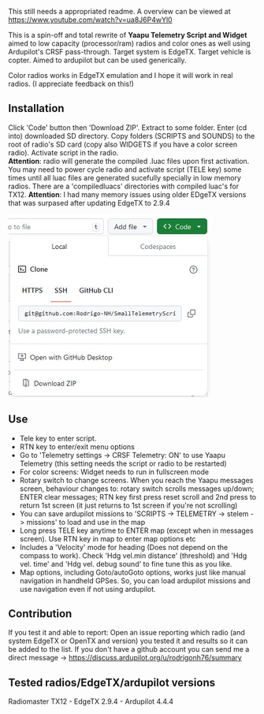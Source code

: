 This still needs a appropriated readme.
A overview can be viewed at https://www.youtube.com/watch?v=ua8J6P4wYl0

This is a spin-off and total rewrite of **Yaapu Telemetry Script and Widget** aimed to low capacity (processor/ram) radios and color ones as well using Ardupilot's CRSF pass-through. Target system is EdgeTX. Target vehicle is copter. Aimed to ardupilot but can be used generically.

Color radios works in EdgeTX emulation and I hope it will work in real radios. (I appreciate feedback on this!)
  

## Installation
Click 'Code' button then 'Download ZIP'. Extract to some folder. Enter (cd into) downloaded SD directory. Copy folders (SCRIPTS and SOUNDS) to the root of radio's SD card (copy also WIDGETS if you have a color screen radio). Activate script in the radio.  
**Attention**: radio will generate the compiled .luac files upon first activation. You may need to power cycle radio and activate script (TELE key) some times until all luac files are generated sucefully specially in low memory radios. There are a 'compiledluacs' directories with compiled luac's for TX12.
**Attention**: I had many memory issues using older EDgeTX versions that was surpased after updating EdgeTX to 2.9.4

![Download](https://raw.githubusercontent.com/Rodrigo-NH/SmallTelemetryScript/master/readmeassets/download.JPG)  


## Use

- Tele key to enter script.
- RTN key to enter/exit menu options
- Go to 'Telemetry settings -> CRSF Telemetry: ON' to use Yaapu Telemetry (this setting needs the script or radio to be restarted)
- For color screens: Widget needs to run in fullscreen mode
- Rotary switch to change screens. When you reach the Yaapu messages screen, behaviour changes to: rotary switch scrolls messages up/down; ENTER clear messages; RTN key first press reset scroll and 2nd press to return 1st screen (it just returns to 1st screen if you're not scrolling)
- You can save ardupilot missions to 'SCRIPTS -> TELEMETRY -> stelem -> missions' to load and use in the map
- Long press TELE key anytime to ENTER map (except when in messages screen). Use RTN key in map to enter map options etc
- Includes a 'Velocity' mode for heading (Does not depend on the compass to work). Check 'Hdg vel.min distance' (threshold) and 'Hdg vel. time' and 'Hdg vel. debug sound' to fine tune this as you like.
- Map options, including Goto/autoGoto options, works just like manual navigation in handheld GPSes. So, you can load ardupilot missions and use navigation even if not using ardupilot.


## Contribution

If you test it and able to report: Open an issue reporting which radio (and system EdgeTX or OpenTX and version) you tested it and results so it can be added to the list. If you don't have a github account you can send me a direct message -> https://discuss.ardupilot.org/u/rodrigonh76/summary  


## Tested radios/EdgeTX/ardupilot versions
Radiomaster TX12 - EdgeTX 2.9.4 - Ardupilot 4.4.4

